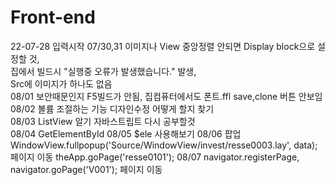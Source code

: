 # Front-end
22-07-28 입력시작
07/30,31 이미지나 View 중앙정렬 안되면 Display block으로 설정할 것,<br> 집에서 빌드시 "실행중 오류가 발생했습니다." 발생,<br> Src에 이미지가 하나도 없음<br>
08/01 보안때문인지 F5빌드가 안됨, 집컴퓨터에서도 폰트.ffl save,clone 버튼 안보임
08/02 볼륨 조절하는 기능 디자인수정 어떻게 할지 찾기<br>
08/03 ListView 알기 자바스트립트 다시 공부할것<br>
08/04 GetElementById
08/05 $ele 사용해보기
08/06 팝업 WindowView.fullpopup('Source/WindowView/invest/resse0003.lay', data);<br>
페이지 이동 theApp.goPage('resse0101');
08/07 navigator.registerPage, navigator.goPage('V001'); 페이지 이동
